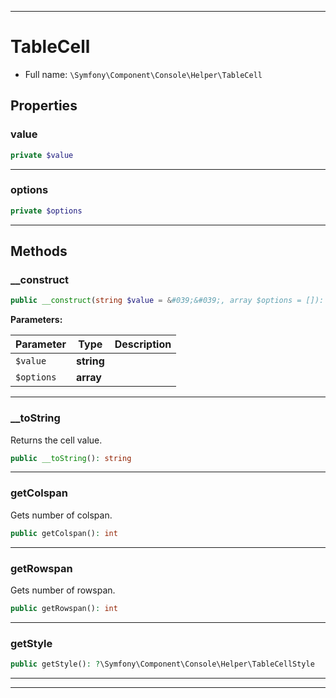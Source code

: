 ***

# TableCell





* Full name: `\Symfony\Component\Console\Helper\TableCell`



## Properties


### value



```php
private $value
```






***

### options



```php
private $options
```






***

## Methods


### __construct



```php
public __construct(string $value = &#039;&#039;, array $options = []): mixed
```








**Parameters:**

| Parameter | Type | Description |
|-----------|------|-------------|
| `$value` | **string** |  |
| `$options` | **array** |  |




***

### __toString

Returns the cell value.

```php
public __toString(): string
```











***

### getColspan

Gets number of colspan.

```php
public getColspan(): int
```











***

### getRowspan

Gets number of rowspan.

```php
public getRowspan(): int
```











***

### getStyle



```php
public getStyle(): ?\Symfony\Component\Console\Helper\TableCellStyle
```











***


***

